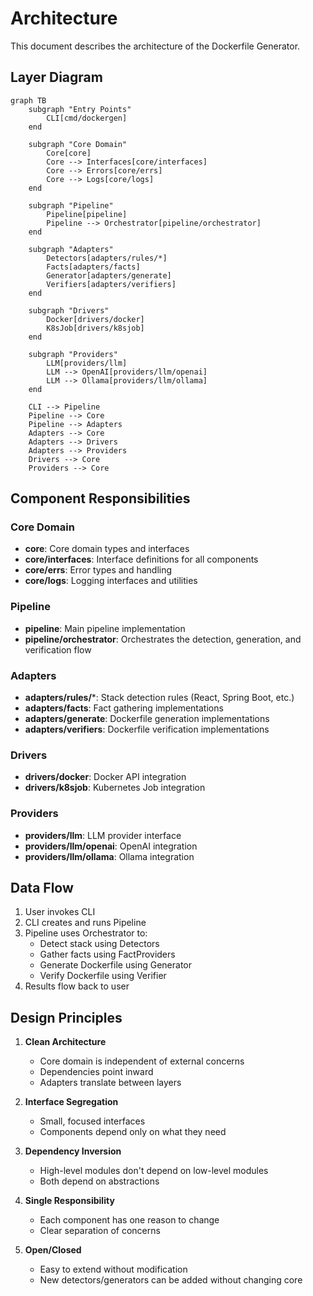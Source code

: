 # Architecture

This document describes the architecture of the Dockerfile Generator.

## Layer Diagram

```mermaid
graph TB
    subgraph "Entry Points"
        CLI[cmd/dockergen]
    end

    subgraph "Core Domain"
        Core[core]
        Core --> Interfaces[core/interfaces]
        Core --> Errors[core/errs]
        Core --> Logs[core/logs]
    end

    subgraph "Pipeline"
        Pipeline[pipeline]
        Pipeline --> Orchestrator[pipeline/orchestrator]
    end

    subgraph "Adapters"
        Detectors[adapters/rules/*]
        Facts[adapters/facts]
        Generator[adapters/generate]
        Verifiers[adapters/verifiers]
    end

    subgraph "Drivers"
        Docker[drivers/docker]
        K8sJob[drivers/k8sjob]
    end

    subgraph "Providers"
        LLM[providers/llm]
        LLM --> OpenAI[providers/llm/openai]
        LLM --> Ollama[providers/llm/ollama]
    end

    CLI --> Pipeline
    Pipeline --> Core
    Pipeline --> Adapters
    Adapters --> Core
    Adapters --> Drivers
    Adapters --> Providers
    Drivers --> Core
    Providers --> Core
```

## Component Responsibilities

### Core Domain
- **core**: Core domain types and interfaces
- **core/interfaces**: Interface definitions for all components
- **core/errs**: Error types and handling
- **core/logs**: Logging interfaces and utilities

### Pipeline
- **pipeline**: Main pipeline implementation
- **pipeline/orchestrator**: Orchestrates the detection, generation, and verification flow

### Adapters
- **adapters/rules/***: Stack detection rules (React, Spring Boot, etc.)
- **adapters/facts**: Fact gathering implementations
- **adapters/generate**: Dockerfile generation implementations
- **adapters/verifiers**: Dockerfile verification implementations

### Drivers
- **drivers/docker**: Docker API integration
- **drivers/k8sjob**: Kubernetes Job integration

### Providers
- **providers/llm**: LLM provider interface
- **providers/llm/openai**: OpenAI integration
- **providers/llm/ollama**: Ollama integration

## Data Flow

1. User invokes CLI
2. CLI creates and runs Pipeline
3. Pipeline uses Orchestrator to:
   - Detect stack using Detectors
   - Gather facts using FactProviders
   - Generate Dockerfile using Generator
   - Verify Dockerfile using Verifier
4. Results flow back to user

## Design Principles

1. **Clean Architecture**
   - Core domain is independent of external concerns
   - Dependencies point inward
   - Adapters translate between layers

2. **Interface Segregation**
   - Small, focused interfaces
   - Components depend only on what they need

3. **Dependency Inversion**
   - High-level modules don't depend on low-level modules
   - Both depend on abstractions

4. **Single Responsibility**
   - Each component has one reason to change
   - Clear separation of concerns

5. **Open/Closed**
   - Easy to extend without modification
   - New detectors/generators can be added without changing core 